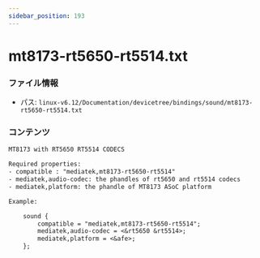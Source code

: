 ```yaml
---
sidebar_position: 193
---
```

# mt8173-rt5650-rt5514.txt

### ファイル情報

- パス: `linux-v6.12/Documentation/devicetree/bindings/sound/mt8173-rt5650-rt5514.txt`

### コンテンツ

```txt
MT8173 with RT5650 RT5514 CODECS

Required properties:
- compatible : "mediatek,mt8173-rt5650-rt5514"
- mediatek,audio-codec: the phandles of rt5650 and rt5514 codecs
- mediatek,platform: the phandle of MT8173 ASoC platform

Example:

	sound {
		compatible = "mediatek,mt8173-rt5650-rt5514";
		mediatek,audio-codec = <&rt5650 &rt5514>;
		mediatek,platform = <&afe>;
	};


```
